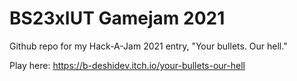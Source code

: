# BS23xIUT Gamejam 2021
 Github repo for my Hack-A-Jam 2021 entry, "Your bullets. Our hell."
 
Play here:
https://b-deshidev.itch.io/your-bullets-our-hell
